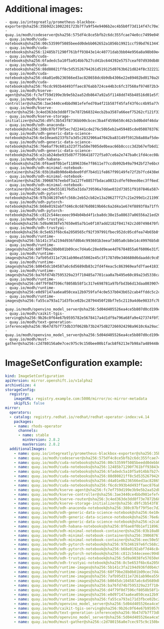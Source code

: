 # Additional images:
    - quay.io/integreatly/prometheus-blackbox-exporter@sha256:35b9d2c1002201723b7f7a9f54e9406b2ec4b5b0f73d114f47c70e15956103b5
    - quay.io/modh/codeserver@sha256:575df4c8ce5bfb2c6dc355fcae74e0cc7499e0490f4d9deeb9788fe3aaa7f6d1
    - quay.io/modh/cuda-notebooks@sha256:00c53599f5085beedd0debb062652a1856b19921ccf59bd76134471d24c3fa7d
    - quay.io/modh/cuda-notebooks@sha256:12485b71290f761bff93843e14c40771dab3bb04e956a8a98b69e4b573c5f8ee
    - quay.io/modh/cuda-notebooks@sha256:6fadedc5a10f5a914bb7b27cd41bc644392e5757ceaf07d930db884112054265
    - quay.io/modh/cuda-notebooks@sha256:88d80821ff8c5d53526794261d519125d0763b621d824f8c3222127dab7b6cc8
    - quay.io/modh/cuda-notebooks@sha256:d4a01e0b236566ed3ac828658dc6b9db4306e22e89402bd0170a288a82c0e578
    - quay.io/modh/cuda-notebooks@sha256:f6cdc993b4d493ffaec876abb724ce44b3c6fc37560af974072b346e45ac1a3b
    - quay.io/modh/kserve-agent@sha256:fc7ef759d199e3b9e5b2aa52db8647a92a5f1148dd745b48516d01e5f3de1dce
    - quay.io/modh/kserve-controller@sha256:3ae3440ce4bbd981efefed70a4f21b587f45faf43f6cc4b95a77d1423fa5c7b3
    - quay.io/modh/kserve-router@sha256:3c4ed363de3dd8f73e7872b68324ecb2ba3587a66eef75262cf121f33244aba2
    - quay.io/modh/kserve-storage-initializer@sha256:d9fc3b543f8736bb90cbcec3ba4f459b650c462cbd0bd4f46daf5898a3ab7f1f
    - quay.io/modh/odh-anaconda-notebook@sha256:380c07bf79f5ec7d22441cde276c50b5eb2a459485cde05087837639a566ae3d
    - quay.io/modh/odh-generic-data-science-notebook@sha256:6e10eaeb233fb7a3d5c2832906a47042ba83149f5912b8a88af5de4b3b19af41
    - quay.io/modh/odh-generic-data-science-notebook@sha256:76e6af79c601a323f75a58e7005de0beac66b8cccc3d2b67efb6d11d85f0cfa1
    - quay.io/modh/odh-generic-data-science-notebook@sha256:e2cab24ebe935d87f7596418772f5a97ce6a2e747ba0c1fd4cec08a728e99403
    - quay.io/modh/odh-habana-notebooks@sha256:0f6ae8f0b1ef11896336e7f8611e77ccdb992b49a7942bf27e6bc64d73205d05
    - quay.io/modh/odh-minimal-notebook-container@sha256:03b10a8b90de4bdee0fdf7b4d11fe867f99149fe72f2b7fcd438e0a1f29db3e2
    - quay.io/modh/odh-minimal-notebook-container@sha256:39068767eebdf3a127fe8857fbdaca0832cdfef69eed6ec3ff6ed1858029420f
    - quay.io/modh/odh-minimal-notebook-container@sha256:eec50e5518176d5a31da739596a7ddae032d73851f9107846a587442ebd10a82
    - quay.io/modh/odh-pytorch-notebook@sha256:97b346197e6fc568c2eb52cb82e13a206277f27c21e299d1c211997f140f638b
    - quay.io/modh/odh-pytorch-notebook@sha256:b68e0192abf7d46c8c6876d0819b66c6a2d4a1e674f8893f8a71ffdcba96866c
    - quay.io/modh/odh-pytorch-notebook@sha256:c812c544eceeec994b04bd4f1cba8dc38e15a88637a06556a21ed26f808c4b4a
    - quay.io/modh/odh-trustyai-notebook@sha256:5d9a9038fe57650e05a7b1e0f107add2182f041742c2d07498470fa4e3a95306
    - quay.io/modh/odh-trustyai-notebook@sha256:8c5e653f6bc6a2050565cf92f397991fbec952dc05cdfea74b65b8fd3047c9d4
    - quay.io/modh/runtime-images@sha256:5b141c3fa2194d936fd0b4c993601b3eeaf3d05a0cb8e14c49976b5d8a59635f
    - quay.io/modh/runtime-images@sha256:60f79be28b0b01b09cec7d4a6c28edd9eae4d76784855a6f6006e31f2c1b21ff
    - quay.io/modh/runtime-images@sha256:7afb95d311e7261ab90ea55002e45c3f1787d9e346680d6daaddc9cd53697331
    - quay.io/modh/runtime-images@sha256:b0045dc104587a6c6d5689db83c2fd4f4eac5c863969eafd7fae418316b69df1
    - quay.io/modh/runtime-images@sha256:ba76fd74b7595329a23f710485a7701caa0a7b495e60c89a23d5338ca13cf2e2
    - quay.io/modh/runtime-images@sha256:d4f79f0d7596cf8058b58f1c317e698781a97bfbd3b6d13daa80390742ff6eac
    - quay.io/modh/runtime-images@sha256:e0d97147aa6ea050cea12b9759faf4c0e537b043b652cab4ffddc5c2caac23cc
    - quay.io/modh/runtime-images@sha256:fa55ca793a171d3fbce02bc28794450f28bf7e5c2119a4d6e9833fc7b7fe9e05
    - quay.io/modh/openvino_model_server@sha256:5d04d405526ea4ce5b807d0cd199ccf7f71bab1228907c091e975efa770a4908
    - quay.io/modh/caikit-tgis-serving@sha256:9b26c0f64e67b9595782e5678417a4d1df9a796a68fa9e427374f0f373629c16
    - quay.io/modh/text-generation-inference@sha256:9b47d7b7f73db33f0628b73b2475d827266924298a9610c6a29ac72bf0ee6bf1
    - quay.io/modh/openvino_model_server@sha256:5d04d405526ea4ce5b807d0cd199ccf7f71bab1228907c091e975efa770a4908
    - quay.io/modh/must-gather@sha256:c2d780156a0e7cec975c9c150bee00b1facb8f6213e7b98a7a489448d76dfd94


# ImageSetConfiguration example:
```yaml
kind: ImageSetConfiguration
apiVersion: mirror.openshift.io/v1alpha2
archiveSize: 4
storageConfig:
  registry: 
    imageURL: registry.example.com:5000/mirror/oc-mirror-metadata
    skipTLS: false                       
mirror:
  operators:
  - catalog: registry.redhat.io/redhat/redhat-operator-index:v4.14
    packages:
    - name: rhods-operator
      channels:
      - name: stable
        minVersion: 2.8.2
        maxVersion: 2.8.2
  additionalImages:   
    - name: quay.io/integreatly/prometheus-blackbox-exporter@sha256:35b9d2c1002201723b7f7a9f54e9406b2ec4b5b0f73d114f47c70e15956103b5
    - name: quay.io/modh/codeserver@sha256:575df4c8ce5bfb2c6dc355fcae74e0cc7499e0490f4d9deeb9788fe3aaa7f6d1
    - name: quay.io/modh/cuda-notebooks@sha256:00c53599f5085beedd0debb062652a1856b19921ccf59bd76134471d24c3fa7d
    - name: quay.io/modh/cuda-notebooks@sha256:12485b71290f761bff93843e14c40771dab3bb04e956a8a98b69e4b573c5f8ee
    - name: quay.io/modh/cuda-notebooks@sha256:6fadedc5a10f5a914bb7b27cd41bc644392e5757ceaf07d930db884112054265
    - name: quay.io/modh/cuda-notebooks@sha256:88d80821ff8c5d53526794261d519125d0763b621d824f8c3222127dab7b6cc8
    - name: quay.io/modh/cuda-notebooks@sha256:d4a01e0b236566ed3ac828658dc6b9db4306e22e89402bd0170a288a82c0e578
    - name: quay.io/modh/cuda-notebooks@sha256:f6cdc993b4d493ffaec876abb724ce44b3c6fc37560af974072b346e45ac1a3b
    - name: quay.io/modh/kserve-agent@sha256:fc7ef759d199e3b9e5b2aa52db8647a92a5f1148dd745b48516d01e5f3de1dce
    - name: quay.io/modh/kserve-controller@sha256:3ae3440ce4bbd981efefed70a4f21b587f45faf43f6cc4b95a77d1423fa5c7b3
    - name: quay.io/modh/kserve-router@sha256:3c4ed363de3dd8f73e7872b68324ecb2ba3587a66eef75262cf121f33244aba2
    - name: quay.io/modh/kserve-storage-initializer@sha256:d9fc3b543f8736bb90cbcec3ba4f459b650c462cbd0bd4f46daf5898a3ab7f1f
    - name: quay.io/modh/odh-anaconda-notebook@sha256:380c07bf79f5ec7d22441cde276c50b5eb2a459485cde05087837639a566ae3d
    - name: quay.io/modh/odh-generic-data-science-notebook@sha256:6e10eaeb233fb7a3d5c2832906a47042ba83149f5912b8a88af5de4b3b19af41
    - name: quay.io/modh/odh-generic-data-science-notebook@sha256:76e6af79c601a323f75a58e7005de0beac66b8cccc3d2b67efb6d11d85f0cfa1
    - name: quay.io/modh/odh-generic-data-science-notebook@sha256:e2cab24ebe935d87f7596418772f5a97ce6a2e747ba0c1fd4cec08a728e99403
    - name: quay.io/modh/odh-habana-notebooks@sha256:0f6ae8f0b1ef11896336e7f8611e77ccdb992b49a7942bf27e6bc64d73205d05
    - name: quay.io/modh/odh-minimal-notebook-container@sha256:03b10a8b90de4bdee0fdf7b4d11fe867f99149fe72f2b7fcd438e0a1f29db3e2
    - name: quay.io/modh/odh-minimal-notebook-container@sha256:39068767eebdf3a127fe8857fbdaca0832cdfef69eed6ec3ff6ed1858029420f
    - name: quay.io/modh/odh-minimal-notebook-container@sha256:eec50e5518176d5a31da739596a7ddae032d73851f9107846a587442ebd10a82
    - name: quay.io/modh/odh-pytorch-notebook@sha256:97b346197e6fc568c2eb52cb82e13a206277f27c21e299d1c211997f140f638b
    - name: quay.io/modh/odh-pytorch-notebook@sha256:b68e0192abf7d46c8c6876d0819b66c6a2d4a1e674f8893f8a71ffdcba96866c
    - name: quay.io/modh/odh-pytorch-notebook@sha256:c812c544eceeec994b04bd4f1cba8dc38e15a88637a06556a21ed26f808c4b4a
    - name: quay.io/modh/odh-trustyai-notebook@sha256:5d9a9038fe57650e05a7b1e0f107add2182f041742c2d07498470fa4e3a95306
    - name: quay.io/modh/odh-trustyai-notebook@sha256:8c5e653f6bc6a2050565cf92f397991fbec952dc05cdfea74b65b8fd3047c9d4
    - name: quay.io/modh/runtime-images@sha256:5b141c3fa2194d936fd0b4c993601b3eeaf3d05a0cb8e14c49976b5d8a59635f
    - name: quay.io/modh/runtime-images@sha256:60f79be28b0b01b09cec7d4a6c28edd9eae4d76784855a6f6006e31f2c1b21ff
    - name: quay.io/modh/runtime-images@sha256:7afb95d311e7261ab90ea55002e45c3f1787d9e346680d6daaddc9cd53697331
    - name: quay.io/modh/runtime-images@sha256:b0045dc104587a6c6d5689db83c2fd4f4eac5c863969eafd7fae418316b69df1
    - name: quay.io/modh/runtime-images@sha256:ba76fd74b7595329a23f710485a7701caa0a7b495e60c89a23d5338ca13cf2e2
    - name: quay.io/modh/runtime-images@sha256:d4f79f0d7596cf8058b58f1c317e698781a97bfbd3b6d13daa80390742ff6eac
    - name: quay.io/modh/runtime-images@sha256:e0d97147aa6ea050cea12b9759faf4c0e537b043b652cab4ffddc5c2caac23cc
    - name: quay.io/modh/runtime-images@sha256:fa55ca793a171d3fbce02bc28794450f28bf7e5c2119a4d6e9833fc7b7fe9e05
    - name: quay.io/modh/openvino_model_server@sha256:5d04d405526ea4ce5b807d0cd199ccf7f71bab1228907c091e975efa770a4908
    - name: quay.io/modh/caikit-tgis-serving@sha256:9b26c0f64e67b9595782e5678417a4d1df9a796a68fa9e427374f0f373629c16
    - name: quay.io/modh/text-generation-inference@sha256:9b47d7b7f73db33f0628b73b2475d827266924298a9610c6a29ac72bf0ee6bf1
    - name: quay.io/modh/openvino_model_server@sha256:5d04d405526ea4ce5b807d0cd199ccf7f71bab1228907c091e975efa770a4908
    - name: quay.io/modh/must-gather@sha256:c2d780156a0e7cec975c9c150bee00b1facb8f6213e7b98a7a489448d76dfd94

```
